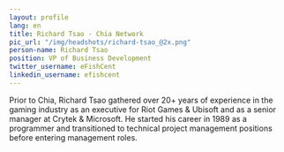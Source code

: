 ```yaml
---
layout: profile
lang: en
title: Richard Tsao - Chia Network
pic_url: "/img/headshots/richard-tsao_@2x.png"
person-name: Richard Tsao
position: VP of Business Development
twitter_username: eFishCent
linkedin_username: efishcent
---
```


Prior to Chia, Richard Tsao gathered over 20+ years of experience in the gaming industry as an executive for Riot Games & Ubisoft and as a senior manager at Crytek & Microsoft. He started his career in 1989 as a programmer and transitioned to technical project management positions before entering management roles.